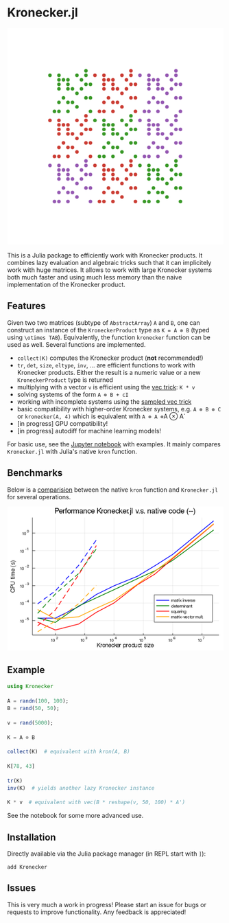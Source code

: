 # Kronecker.jl

![](logo.png)

This is a Julia package to efficiently work with Kronecker products. It combines lazy evaluation and algebraic tricks such that it can implicitely work with huge matrices. It allows to work with large Kronecker systems both much faster and using much less memory than the naive implementation of the Kronecker product.

## Features

Given two two matrices (subtype of `AbstractArray`) `A` and `B`, one can construct an instance of the `KroneckerProduct` type as `K = A ⊗ B` (typed using `\otimes TAB`). Equivalently, the function `kronecker` function can be used as well. Several functions are implemented.

- `collect(K)` computes the Kronecker product (**not** recommended!)
- `tr`, `det`, `size`, `eltype`, `inv`, ... are efficient functions to work with Kronecker products. Either the result is a numeric value or a new `KroneckerProduct` type is returned
- multiplying with a vector `v` is efficient using the [vec trick](https://en.wikipedia.org/wiki/Kronecker_product#Matrix_equations): `K * v`
- solving systems of the form `A ⊗ B + cI`
- working with incomplete systems using the [sampled vec trick](https://arxiv.org/pdf/1601.01507.pdf)
- basic compatibility with higher-order Kronecker systems, e.g. `A ⊗ B ⊗ C` or `kronecker(A, 4)` which is equivalent with `A ⊗ A ⊗`A ⊗ A`
- [in progress] GPU compatibility!
- [in progress] autodiff for machine learning models!

For basic use, see the [Jupyter notebook](notebooks/ImputationConvergence.ipynb) with examples. It mainly compares `Kronecker.jl` with Julia's native `kron` function.

## Benchmarks

Below is a [comparision](scrips/benchmarks.jl) between the native `kron` function and `Kronecker.jl` for several operations.

![](benchmark.png)

## Example

```julia
using Kronecker

A = randn(100, 100);
B = rand(50, 50);

v = rand(5000);

K = A ⊗ B

collect(K)  # equivalent with kron(A, B)

K[78, 43]

tr(K)
inv(K)  # yields another lazy Kronecker instance

K * v  # equivalent with vec(B * reshape(v, 50, 100) * A')
```

See the notebook for some more advanced use.

## Installation

Directly available via the Julia package manager (in REPL start with `]`):

```julialang
add Kronecker
```

## Issues

This is very much a work in progress! Please start an issue for bugs or requests to improve functionality. Any feedback is appreciated!
